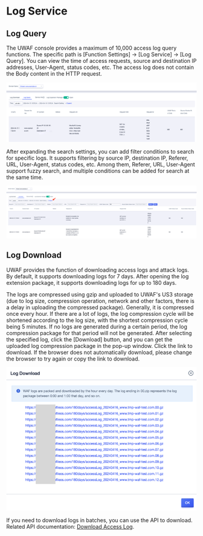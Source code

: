 # Log Service

## Log Query

The UWAF console provides a maximum of 10,000 access log query functions. The specific path is [Function Settings] -> [Log Service] -> [Log Query]. You can view the time of access requests, source and destination IP addresses, User-Agent, status codes, etc. The access log does not contain the Body content in the HTTP request.

![](/images/log-get_log.png)

After expanding the search settings, you can add filter conditions to search for specific logs. It supports filtering by source IP, destination IP, Referer, URL, User-Agent, status codes, etc. Among them, Referer, URL, User-Agent support fuzzy search, and multiple conditions can be added for search at the same time.

![](/images/log-query_log.png)

## Log Download

UWAF provides the function of downloading access logs and attack logs. By default, it supports downloading logs for 7 days. After opening the log extension package, it supports downloading logs for up to 180 days.

The logs are compressed using gzip and uploaded to UWAF's US3 storage (due to log size, compression operation, network and other factors, there is a delay in uploading the compressed package). Generally, it is compressed once every hour. If there are a lot of logs, the log compression cycle will be shortened according to the log size, with the shortest compression cycle being 5 minutes. If no logs are generated during a certain period, the log compression package for that period will not be generated. After selecting the specified log, click the [Download] button, and you can get the uploaded log compression package in the pop-up window. Click the link to download. If the browser does not automatically download, please change the browser to try again or copy the link to download.

![](/images/log-download_log.png)

If you need to download logs in batches, you can use the API to download. Related API documentation: [Download Access Log](/api/uewaf-api/download_waf_access_log).
